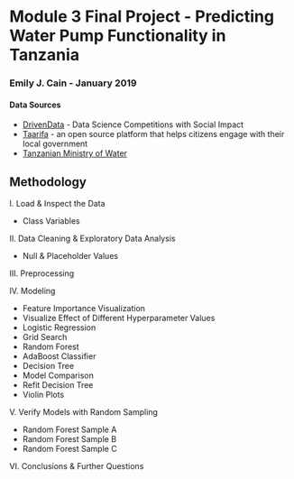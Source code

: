 # Module 3 Final Project - Predicting Water Pump Functionality in Tanzania
### Emily J. Cain - January 2019

#### Data Sources
* [DrivenData](https://www.drivendata.org/competitions/7/pump-it-up-data-mining-the-water-table/) - Data Science Competitions with Social Impact
* [Taarifa](http://taarifa.org/) - an open source platform that helps citizens engage with their local government
* [Tanzanian Ministry of Water](http://maji.go.tz/)

## Methodology
I. Load & Inspect the Data
* Class Variables

II. Data Cleaning & Exploratory Data Analysis
* Null & Placeholder Values

III. Preprocessing

IV. Modeling
* Feature Importance Visualization
* Visualize Effect of Different Hyperparameter Values
* Logistic Regression
* Grid Search
* Random Forest
* AdaBoost Classifier
* Decision Tree
* Model Comparison
* Refit Decision Tree
* Violin Plots

V. Verify Models with Random Sampling
* Random Forest Sample A
* Random Forest Sample B
* Random Forest Sample C

VI. Conclusions & Further Questions

